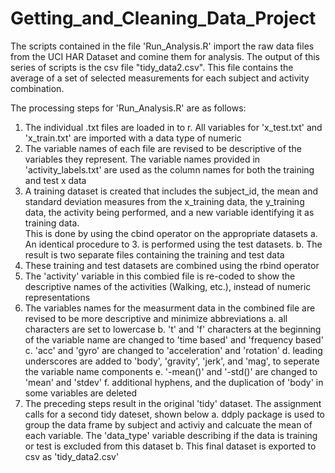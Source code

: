 # Getting_and_Cleaning_Data_Project

The scripts contained in the file 'Run_Analysis.R' import the raw data files from the UCI HAR Dataset and comine them for analysis.
The output of this series of scripts is the csv file "tidy_data2.csv".  This file contains the average of a set of selected measurements
        for each subject and activity combination.

The processing steps for 'Run_Analysis.R' are as follows:
1.  The individual .txt files are loaded in to r.  All variables for 'x_test.txt' and 'x_train.txt' are imported with a data 
        type of numeric
2.  The variable names of each file are revised to be descriptive of the variables they represent.  The variable names 
        provided in 'activity_labels.txt' are used as the column names for both the training and test x data
3.  A training dataset is created that includes the subject_id, the mean and standard deviation measures from the  x_training data, 
        the y_training data, the activity being performed, and a new variable identifying it as training data.  
        This is done by using the cbind operator on the appropriate datasets
    a.  An identical procedure to 3. is performed using the test datasets. 
    b.  The result is two separate files containing the training and test data
4.  These training and test datasets are combined using the rbind operator
5.  The 'activity' variable in this combied file is re-coded to show the descriptive names of the activities (Walking, etc.), 
        instead of numeric representations
6.  The variables names for the measurment data in the combined file are revised to be more descriptive and minimize abbreviations
    a.  all characters are set to lowercase
    b.  't' and 'f' characters at the beginning of the variable name are changed to 'time based' and 'frequency based'
    c.  'acc' and 'gyro' are changed to 'acceleration' and 'rotation'
    d.  leading underscores are added to 'body', 'gravity', 'jerk', and 'mag', to seperate the variable name components
    e.  '-mean()' and '-std()' are changed to 'mean' and 'stdev'
    f.  additional hyphens, and the duplication of 'body' in some variables are deleted
7.  The preceding steps result in the original 'tidy' dataset.  The assignment calls for a second tidy dateset, shown below
    a.  ddply package is used to group the data frame by subject and activiy and calcuate the mean of each variable.  The 'data_type' 
              variable describing if the data is training or test is excluded from this dataset
    b.  This final dataset is exported to csv as 'tidy_data2.csv'
